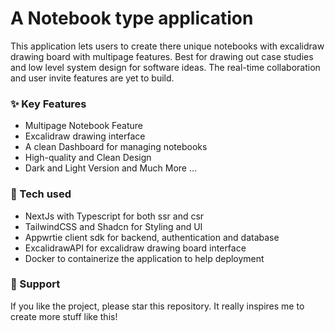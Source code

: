 # A Notebook type application

This application lets users to create there unique notebooks with excalidraw drawing board with multipage features. Best for drawing out case
studies and low level system design for software ideas. The real-time collaboration and user invite features are yet to build.

### ✨ Key Features
- Multipage Notebook Feature
- Excalidraw drawing interface
- A clean Dashboard for managing notebooks
- High-quality and Clean Design
- Dark and Light Version
and Much More ...

### 🔨 Tech used
- NextJs with Typescript for both ssr and csr
- TailwindCSS and Shadcn for Styling and UI
- Appwrtie client sdk for backend, authentication and database
- ExcalidrawAPI for excalidraw drawing board interface
- Docker to containerize the application to help deployment


### 💜 Support
If you like the project, please star this repository. It really inspires me to create more stuff like this!

